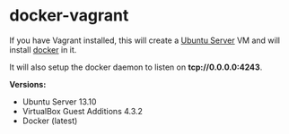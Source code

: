 docker-vagrant
==============

If you have Vagrant installed, this will create a <a href="http://www.ubuntu.com/download/server/install-ubuntu-server">Ubuntu Server</a> VM and will install <a href="https://www.docker.io/">docker</a> in it. 

It will also setup the docker daemon to listen on __tcp://0.0.0.0:4243__.

__Versions:__

- Ubuntu Server 13.10
- VirtualBox Guest Additions 4.3.2
- Docker (latest)
